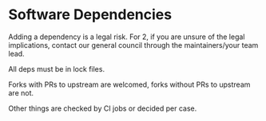 # Software Dependencies

Adding a dependency is a legal risk.
For 2, if you are unsure of the legal implications, contact our general council through the maintainers/your team lead. 

All deps must be in lock files.

Forks with PRs to upstream are welcomed, forks without PRs to upstream are not.

Other things are checked by CI jobs or decided per case.